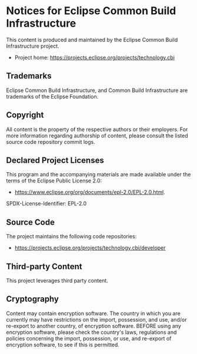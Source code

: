 # Notices for Eclipse Common Build Infrastructure

This content is produced and maintained by the Eclipse Common Build Infrastructure project.

* Project home: https://projects.eclipse.org/projects/technology.cbi

## Trademarks

Eclipse Common Build Infrastructure, and Common Build Infrastructure are trademarks of the Eclipse Foundation.

## Copyright

All content is the property of the respective authors or their employers.
For more information regarding authorship of content, please consult the listed source code repository commit logs.

## Declared Project Licenses

This program and the accompanying materials are made available under the terms of the Eclipse Public License 2.0:
* https://www.eclipse.org/org/documents/epl-2.0/EPL-2.0.html.

SPDX-License-Identifier: EPL-2.0

## Source Code

The project maintains the following code repositories:
* https://projects.eclipse.org/projects/technology.cbi/developer

## Third-party Content

This project leverages third party content.

## Cryptography

Content may contain encryption software.
The country in which you are currently may have restrictions on the import, possession, and use, and/or re-export to another country, of encryption software. BEFORE using any encryption software, please check the country's laws, regulations and policies concerning the import, possession, or use, and re-export of encryption software, to see if this is permitted. 
